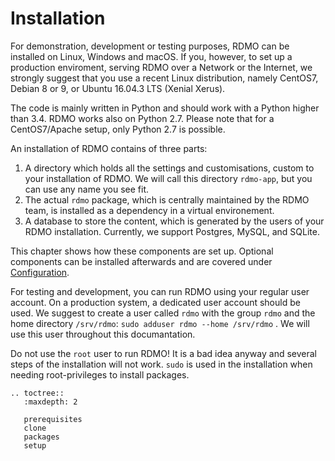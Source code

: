 # Installation

For demonstration, development or testing purposes, RDMO can be installed on Linux, Windows and macOS. If you, however, to set up a production enviroment, serving RDMO over a Network or the Internet, we strongly suggest that you use a recent Linux distribution, namely CentOS7, Debian 8 or 9, or Ubuntu 16.04.3 LTS (Xenial Xerus).

The code is mainly written in Python and should work with a Python higher than 3.4. RDMO works also on Python 2.7. Please note that for a CentOS7/Apache setup, only Python 2.7 is possible.

An installation of RDMO contains of three parts:

1) A directory which holds all the settings and customisations, custom to your installation of RDMO. We will call this directory `rdmo-app`, but you can use any name you see fit.
2) The actual `rdmo` package, which is centrally maintained by the RDMO team, is installed as a dependency in a virtual environement.
3) A database to store the content, which is generated by the users of your RDMO installation. Currently, we support Postgres, MySQL, and SQLite.

This chapter shows how these components are set up. Optional components can be installed afterwards and are covered under [Configuration](/configuration/index.html).

For testing and development, you can run RDMO using your regular user account. On a production system, a dedicated user account should be used. We suggest to create a user called `rdmo` with the group `rdmo` and the home directory `/srv/rdmo`: `sudo adduser rdmo --home /srv/rdmo` . We will use this user throughout this documantation.

Do not use the `root` user to run RDMO! It is a bad idea anyway and several steps of the installation will not work. `sudo` is used in the installation when needing root-privileges to install packages.


```eval_rst
.. toctree::
   :maxdepth: 2

   prerequisites
   clone
   packages
   setup
```
